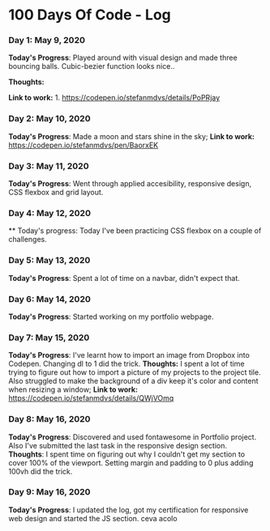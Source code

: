 # 100 Days Of Code - Log

### Day 1: May 9, 2020 

**Today's Progress**: Played around with visual design and made three bouncing balls. Cubic-bezier function looks nice..

**Thoughts:** 

**Link to work:** 1. https://codepen.io/stefanmdvs/details/PoPRjay

### Day 2: May 10, 2020 
**Today's Progress**: Made a moon and stars shine in the sky;
**Link to work:**
https://codepen.io/stefanmdvs/pen/BaorxEK

### Day 3: May 11, 2020 

**Today's Progress**: Went through applied accesibility, responsive design, CSS flexbox and grid layout.
### Day 4: May 12, 2020
** Today's progress: Today I've been practicing CSS flexbox on a couple of challenges.

### Day 5: May 13, 2020 

**Today's Progress**: Spent a lot of time on a navbar, didn't expect that. 

### Day 6: May 14, 2020 

**Today's Progress**: Started working on my portfolio webpage.

### Day 7: May 15, 2020 

**Today's Progress**: I've learnt how to import an image from Dropbox into Codepen. Changing dl to 1 did the trick.
**Thoughts:** I spent a lot of time trying to figure out how to import a picture of my projects to the project tile. Also struggled to make the background of a div keep it's color and content when resizing a window;
**Link to work:** https://codepen.io/stefanmdvs/details/QWjVOmq

### Day 8: May 16, 2020 

**Today's Progress**: Discovered and used fontawesome in Portfolio project. Also I've submitted the last task in the responsive design section.
**Thoughts**: I spent time on figuring out why I couldn't get my section to cover 100% of the viewport. Setting margin and padding to 0 plus adding 100vh did the trick.

### Day 9: May 16, 2020 

**Today's Progress**: I updated the log, got my certification for responsive web design and started the JS section.
ceva acolo